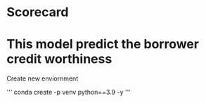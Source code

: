 # Scorecard

# This model predict the borrower credit worthiness 

Create new enviornment 

'''
conda create -p venv python==3.9 -y 
'''
